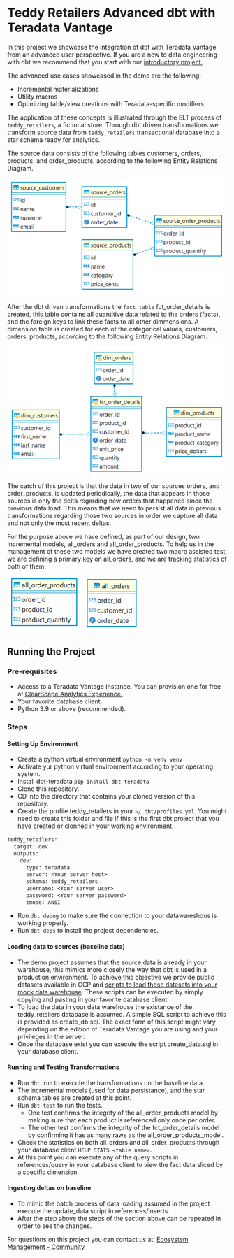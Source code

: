 # Teddy Retailers Advanced dbt with Teradata Vantage

In this project we showcase the integration of dbt with Teradata Vantage from an advanced user perspective. If you are a new to data engineering with dbt we recommend that you start with our [introductory project.](https://github.com/Teradata/jaffle_shop-dev)

The advanced use cases showcased in the demo are the following:

* Incremental materializations
* Utility macros
* Optimizing table/view creations with Teradata-specific modifiers

The application of these concepts is illustrated through the ELT process of `teddy_retailers`, a fictional store. Through dbt driven transformations we transform source data from `teddy_retailers` transactional database into a star schema ready for analytics.

The source data consists of the following tables customers, orders, products, and order_products, according to the following Entity Relations Diagram.


![Teddy Retailers Initial ERD](/etc/teddy_retailers_initial_erd.png)


After the dbt driven transformations the `fact table` fct_order_details is created, this table contains all quantitive data related to the orders (facts), and the foreign keys to link these facts to all other dimmensions. A dimension table is created for each of the categorical values, customers, orders, products, according to the following Entity Relations Diagram.


![Teddy Retailers Final ERD](/etc/teddy_retailers_final_erd.png)


The catch of this project is that the data in two of our sources orders, and order_products, is updated periodically, the data that appears in those sources is only the delta regarding new orders that happened since the previous data load. This means that we need to persist all data in previous transformations regarding those two sources in order we capture all data and not only the most recent deltas.

For the purpose above we have defined, as part of our design, two incremental models, all_orders and all_order_products. To help us in the management of these two models we have created two macro assisted test, we are defining a primary key on all_orders, and we are tracking statistics of both of them.

![Teddy Retailers Incremental ERD](/etc/teddy_incrementals.png)

## Running the Project

### Pre-requisites
* Access to a Teradata Vantage Instance. You can provision one for free at [ClearScape Analytics Experience.](https://clearscape.teradata.com/sign-in)
* Your favorite database client.
* Python 3.9 or above (recommended).

### Steps
#### Setting Up Environment
* Create a python virtual environment `python -m venv venv`
* Activate yur python virtual environment according to your operating system.
* Install dbt-teradata `pip install dbt-teradata`
* Clone this repository.
* CD into the directory that contains your cloned version of this repository.
* Create the profile teddy_retailers in your `~/.dbt/profiles.yml`. You might need to create this folder and file if this is the first dbt project that you have created or clonned in your working environment.

```
teddy_retailers:
  target: dev
  outputs:
    dev:
      type: teradata
      server: <Your server host>
      schema: teddy_retailers
      username: <Your server user>
      password: <Your server password>
      tmode: ANSI
```

* Run `dbt debug` to make sure the connection to your datawareshous is working properly. 
* Run `dbt deps` to install the project dependencies. 

#### Loading data to sources (baseline data) 
* The demo project assumes that the source data is already in your warehouse, this mimics more closely the way that dbt is used in a production environment. To achieve this objective we provide public datasets available in GCP and [scripts to load those datasets into your mock data warehouse](/references/inserts/). These scripts can be executed by simply copying and pasting in your favorite database client. 
* To load the data in your data warehouse the existance of the teddy_retailers database is assumed. A simple SQL script to achieve this is provided as create_db.sql. The exact form of this script might vary depending on the edition of Teradata Vantage you are using and your privileges in the server.
* Once the database exist you can execute the script create_data.sql in your database client.

#### Running and Testing Transformations
* Run `dbt run` to execute the transformations on the baseline data.
* The incremental models (used for data persistance), and the star schema tables are created at this point.
* Run `dbt test` to run the tests.
    - One test confirms the integrity of the all_order_products model by making sure that each product is referenced only once per order. 
    - The other test confirms the integrity of the fct_order_details model by confirming it has as many raws as the all_order_products_model.
* Check the statistics on both all_orders and all_order_products through your database client `HELP STATS <table name>`.
* At this point you can execute any of the query scripts in references/query in your database client to view the fact data sliced by a specific dimension.

#### Ingesting deltas on baseline
* To mimic the batch process of data loading assumed in the project execute the update_data script in references/inserts.
* After the step above the steps of the section above can be repeated in order to see the changes.

For questions on this project you can contact us at: 
[Ecosystem Management - Community](https://support.teradata.com/community?id=community_forum&sys_id=353d17d44fed7f00dcf7a6118110c7b5)
